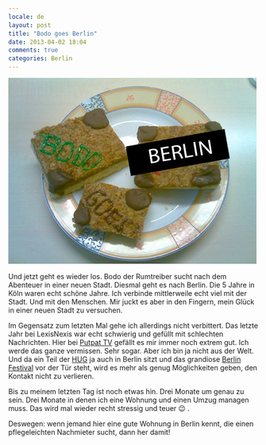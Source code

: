```yaml
---
locale: de
layout: post
title: "Bodo goes Berlin"
date: 2013-04-02 18:04
comments: true
categories: Berlin
---
```


![](/images/2013-04-02-bodo-goes-berlin/bodogoesberlin.jpg)

Und jetzt geht es wieder los. Bodo der Rumtreiber sucht nach dem Abenteuer
in einer neuen Stadt. Diesmal geht es nach Berlin. Die 5 Jahre in Köln
waren echt schöne Jahre. Ich verbinde mittlerweile echt viel mit der Stadt.
Und mit den Menschen. Mir juckt es aber in den Fingern, mein Glück in einer 
neuen Stadt zu versuchen.

Im Gegensatz zum letzten Mal gehe ich allerdings nicht verbittert. Das letzte
Jahr bei LexisNexis war echt schwierig und gefüllt mit schlechten Nachrichten.
Hier bei [Putpat TV](http://putpat.tv) gefällt es mir immer noch extrem gut. Ich
werde das ganze vermissen. Sehr sogar. Aber ich bin ja nicht aus der Welt. Und
da ein Teil der [HUG](http://www.hoerstmann.de/) ja auch in Berlin sitzt und
das grandiose [Berlin Festival](http://berlinfestival.de) vor der Tür steht, wird
es mehr als genug Möglichkeiten geben, den Kontakt nicht zu verlieren.

Bis zu meinem letzten Tag ist noch etwas hin. Drei Monate um genau zu sein.
Drei Monate in denen ich eine Wohnung und einen Umzug managen muss. Das wird
mal wieder recht stressig und teuer :wink: .

Deswegen: wenn jemand hier eine gute Wohnung in Berlin kennt, die einen pflegeleichten
Nachmieter sucht, dann her damit!
